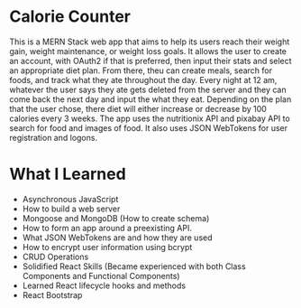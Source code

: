 # Calorie Counter
This is a MERN Stack web app that aims to help its users reach their weight gain, weight maintenance, or weight loss goals.
It allows the user to create an account, with OAuth2 if that is preferred, then input their stats and select an appropriate diet plan.
From there, theu can create meals, search for foods, and track what they ate throughout the day. Every night at 12 am, whatever the user
says they ate gets deleted from the server and they can come back the next day and input the what they eat. Depending on the plan that 
the user chose, there diet will either increase or decrease by 100 calories every 3 weeks.
The app uses the nutritionix API and pixabay API to search for food and images of food. It also uses JSON WebTokens for user registration
and logons.
# What I Learned
- Asynchronous JavaScript
- How to build a web server
- Mongoose and MongoDB (How to create schema)
- How to form an app around a preexisting API.
- What JSON WebTokens are and how they are used
- How to encrypt user information using bcrypt
- CRUD Operations
- Solidified React Skills (Became experienced with both Class Components and Functional Components)
- Learned React lifecycle hooks and methods
- React Bootstrap
